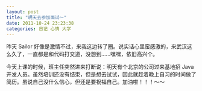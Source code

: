 ```yaml
---
layout: post 
title: "明天去参加面试～"
date: 2011-10-24 23:23:38
categories: 日记 心情 大学
---
```


昨天 Sailor 好像是激情不过，来我这边转了圈。说实话心里蛮感激的，来武汉这么久了，一直都是和代码打交道，没想到......嘿嘿，依旧高兴个。

今天上课的时候，班主任突然进来打断说：明天有个北京的公司过来基地招 Java 开发人员。虽然培训还没有结束，但是想去试试，因此就趁着晚上自习的时间做了简历。虽说自己没什么信心，但还是要祝福自己。加油啦！！！～～

&nbsp;